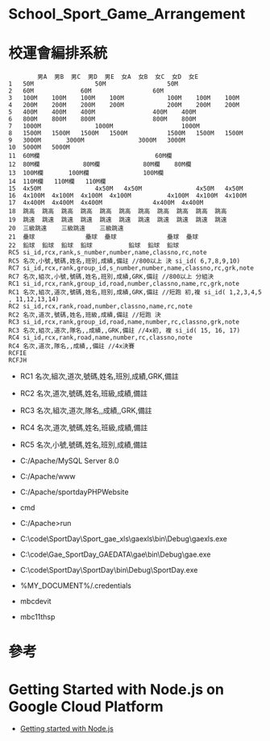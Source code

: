 # School_Sport_Game_Arrangement
# 校運會編排系統




```
		男A	男B	男C	男D	男E	女A	女B	女C	女D	女E
1	50M					50M					50M
2	60M				60M					60M	
3	100M	100M	100M	100M			100M	100M	100M		
4	200M	200M	200M	200M			200M	200M	200M		
5	400M	400M	400M				400M	400M			
6	800M	800M	800M				800M	800M			
7	1000M				1000M					1000M	
8	1500M	1500M	1500M	1500M			1500M	1500M	1500M		
9	3000M		3000M				3000M	3000M			
10	5000M	5000M									
11	60M欄								60M欄		
12	80M欄			80M欄			80M欄	80M欄			
13	100M欄		100M欄				100M欄				
14	110M欄	110M欄	110M欄								
15	4x50M				4x50M	4x50M				4x50M	4x50M
16	4x100M	4x100M	4x100M	4x100M			4x100M	4x100M	4x100M		
17	4x400M	4x400M	4x400M				4x400M	4x400M			
18	跳高	跳高	跳高	跳高	跳高	跳高	跳高	跳高	跳高	跳高	跳高
19	跳遠	跳遠	跳遠	跳遠	跳遠	跳遠	跳遠	跳遠	跳遠	跳遠	跳遠
20	三級跳遠	三級跳遠	三級跳遠								
21	壘球				壘球	壘球				壘球	壘球
22	鉛球	鉛球	鉛球	鉛球			鉛球	鉛球	鉛球		
RC5 si_id,rcx,rank,s_number,number,name,classno,rc,note
RC5 名次,小號,號碼,姓名,班別,成績,備註 //800以上 決 si_id( 6,7,8,9,10)
RC7 si_id,rcx,rank,group_id,s_number,number,name,classno,rc,grk,note
RC7 名次,組次,小號,號碼,姓名,班別,成績,GRK,備註 //800以上 分組決
RC1 si_id,rcx,rank,group_id,road,number,classno,name,rc,grk,note
RC1 名次,組次,道次,號碼,姓名,班別,成績,GRK,備註 //短跑 初,複 si_id( 1,2,3,4,5 , 11,12,13,14)
RC2 si_id,rcx,rank,road,number,classno,name,rc,note
RC2 名次,道次,號碼,姓名,班級,成績,備註 //短跑 決
RC3 si_id,rcx,rank,group_id,road,name,number,rc,classno,grk,note
RC3 名次,組次,道次,隊名,,成績,,GRK,備註 //4x初, 複 si_id( 15, 16, 17)
RC4 si_id,rcx,rank,road,name,number,rc,classno,note
RC4 名次,道次,隊名,,成績,,備註 //4x決賽
RCFIE
RCFJH
```

- RC1	名次,組次,道次,號碼,姓名,班別,成績,GRK,備註
- RC2	名次,道次,號碼,姓名,班級,成績,備註
- RC3	名次,組次,道次,隊名,,成績,,GRK,備註
- RC4	名次,道次,號碼,姓名,班級,成績,備註
- RC5	名次,小號,號碼,姓名,班別,成績,備註


- C:/Apache/MySQL Server 8.0
- C:/Apache/www
- C:/Apache/sportdayPHPWebsite
- cmd
- C:/Apache>run
- C:\code\SportDay\Sport_gae_xls\gaexls\bin\Debug\gaexls.exe
- C:\code\Gae_SportDay_GAEDATA\gae\bin\Debug\gae.exe
- C:\code\SportDay\SportDay\bin\Debug\SportDay.exe
- %MY_DOCUMENT%/.credentials
- mbcdevit
- mbc11thsp


# 參考
# Getting Started with Node.js on Google Cloud Platform
* [Getting started with Node.js](https://cloud.google.com/nodejs/getting-started)